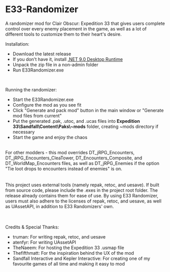 # E33-Randomizer
A randomizer mod for Clair Obscur: Expedition 33 that gives users complete control over every enemy placement in the game, as well as a lot of different tools to customize them to their heart's desire.

Installation:
- Download the latest release
- If you don't have it, install [.NET 9.0 Desktop Runtime](https://builds.dotnet.microsoft.com/dotnet/WindowsDesktop/9.0.7/windowsdesktop-runtime-9.0.7-win-x64.exe)
- Unpack the zip file in a non-admin folder
- Run E33Randomizer.exe
<br>

Running the randomizer:
- Start the E33Randomizer.exe
- Configure the mod as you see fit
- Click "Generate and pack mod" button in the main window or "Generate mod files from current"
- Put the generated .pak, .utoc, and .ucas files into **Expedition 33\Sandfall\Content\Paks\\~mods** folder, creating ~mods directory if necessary
- Start the game and enjoy the chaos


<br>
For other modders - this mod overrides DT_jRPG_Encounters, DT_jRPG_Encounters_CleaTower, DT_Encounters_Composite, and DT_WorldMap_Encounters files, as well as DT_jRPG_Enemies if the option "Tie loot drops to encounters instead of enemies" is on.
<br>
<br>
<br>
This project uses external tools (namely repak, retoc, and uesave). If built from source code, please include the .exes in the project root folder. The release already contains them for ease of use. By using E33 Randomizer, users must also adhere to the licenses of repak, retoc, and uesave, as well as UAssetAPI, in addition to E33 Randomizers' own.
<br>
<br>
<br>

Credits & Special Thanks:

- truman: For writing repak, retoc, and uesave
- atenfyr: For writing UAssetAPI
- TheNaeem: For hosting the Expedition 33 .usmap file
- Thefifthmatt: For the inspiration behind the UX of the mod
- Sandfall Interactive and Kepler Interactive: For creating one of my favourite games of all time and making it easy to mod

